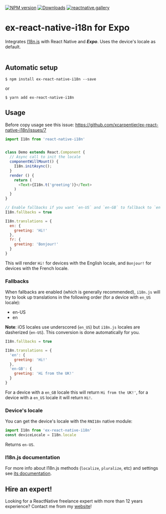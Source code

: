 [![NPM version](https://badge.fury.io/js/ex-react-native-i18n.svg)](http://badge.fury.io/js/ex-react-native-i18n)
[![Downloads](https://img.shields.io/npm/dm/ex-react-native-i18n.svg)](https://www.npmjs.com/package/ex-react-native-i18n)
[![reactnative.gallery](https://img.shields.io/badge/reactnative.gallery-%E2%99%A5-red.svg)](https://reactnative.gallery)

# ex-react-native-i18n for Expo
Integrates [I18n.js](https://github.com/fnando/i18n-js) with React Native and ***Expo***. Uses the device's locale as default.
<br/>
<br/>

## Automatic setup
`$ npm install ex-react-native-i18n --save`

or

`$ yarn add ex-react-native-i18n`

## Usage

Before copy usage see this issue: https://github.com/xcarpentier/ex-react-native-i18n/issues/7

```javascript
import I18n from 'react-native-i18n'


class Demo extends React.Component {
  // Async call to init the locale
  componentWillMount() {
    I18n.initAsync();
  }
  render () {
    return (
      <Text>{I18n.t('greeting')}</Text>
    )
  }
}

// Enable fallbacks if you want `en-US` and `en-GB` to fallback to `en`
I18n.fallbacks = true

I18n.translations = {
  en: {
    greeting: 'Hi!'
  },
  fr: {
    greeting: 'Bonjour!'
  }
}
```

This will render `Hi!` for devices with the English locale, and `Bonjour!` for devices with the French locale.

### Fallbacks
When fallbacks are enabled (which is generally recommended), `i18n.js` will try to look up translations in the following order (for a device with `en_US` locale):
- en-US
- en

**Note**: iOS locales use underscored (`en_US`) but `i18n.js` locales are dasherized (`en-US`). This conversion is done automatically for you.
```js
I18n.fallbacks = true

I18n.translations = {
  'en': {
    greeting: 'Hi!'
  },
  'en-GB': {
    greeting: 'Hi from the UK!'
  }
}
```
For a device with a `en_GB` locale this will return `Hi from the UK!'`, for a device with a `en_US` locale it will return `Hi!`.

### Device's locale
You can get the device's locale with the `RNI18n` native module:
```js
import I18n from 'ex-react-native-i18n'
const deviceLocale = I18n.locale
```

Returns `en-US`.


### I18n.js documentation
For more info about I18n.js methods (`localize`, `pluralize`, etc) and settings see [its documentation](https://github.com/fnando/i18n-js#setting-up).


## Hire an expert!
Looking for a ReactNative freelance expert with more than 12 years experience? Contact me from my [website](https://xaviercarpentier.com)!
